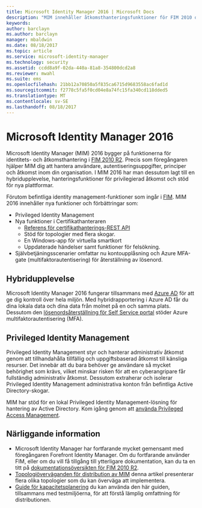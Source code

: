 ```yaml
---
title: Microsoft Identity Manager 2016 | Microsoft Docs
description: "MIM innehåller åtkomsthanteringsfunktioner för FIM 2010 och hjälper dig att hantera användare, autentiseringsuppgifter, principer och åtkomst i din organisation."
keywords: 
author: barclayn
ms.author: barclayn
manager: mbaldwin
ms.date: 08/18/2017
ms.topic: article
ms.service: microsoft-identity-manager
ms.technology: security
ms.assetid: ccdd8a9f-02da-440a-81a8-354800dcd2a8
ms.reviewer: mwahl
ms.suite: ems
ms.openlocfilehash: 21bb12a70850a5f835ca6715d9683558ac6fad1d
ms.sourcegitcommit: f2778c5fa5f0cd04e8a74fc15fa340cd118dded5
ms.translationtype: MT
ms.contentlocale: sv-SE
ms.lasthandoff: 08/18/2017
---
```

# <a name="microsoft-identity-manager-2016"></a>Microsoft Identity Manager 2016

Microsoft Identity Manager (MIM) 2016 bygger på funktionerna för identitets- och åtkomsthantering i [FIM 2010 R2](https://technet.microsoft.com/library/jj133885.aspx). Precis som föregångaren hjälper MIM dig att hantera användare, autentiseringsuppgifter, principer och åtkomst inom din organisation.  I MIM 2016 har man dessutom lagt till en hybridupplevelse, hanteringsfunktioner för privilegierad åtkomst och stöd för nya plattformar.

Förutom befintliga identity management-funktioner som ingår i [FIM](https://technet.microsoft.com/library/jj133868). MIM 2016 innehåller nya funktioner och förbättringar som:

- Privileged Identity Management
- Nya funktioner i Certifikathanteraren
  - [Referens för certifikathanterings-REST API](./reference/certificate-management-rest-api-reference.md)
  - Stöd för topologier med flera skogar.
  - En Windows-app för virtuella smartkort
  - Uppdaterade händelser samt funktioner för felsökning. 
- Självbetjäningsscenarier omfattar nu kontoupplåsning och Azure MFA-gate (multifaktorautentisering) för återställning av lösenord.

## <a name="hybrid-experience"></a>Hybridupplevelse

Microsoft Identity Manager 2016 fungerar tillsammans med [Azure AD](https://docs.microsoft.com/azure/active-directory/active-directory-whatis) för att ge dig kontroll över hela miljön. Med hybridrapportering i Azure AD får du dina lokala data och dina data från molnet på en och samma plats. Dessutom den [lösenordsåterställning för Self Service portal](working-with-self-service-password-reset.md) stöder Azure multifaktorautentisering (MFA).

## <a name="privileged-identity-management"></a>Privileged Identity Management

Privileged Identity Management styr och hanterar administrativ åtkomst genom att tillhandahålla tillfällig och uppgiftsbaserad åtkomst till känsliga resurser. Det innebär att du bara behöver ge användare så mycket behörighet som krävs, vilket minskar risken för att en cyberangripare får fullständig administrativ åtkomst. Dessutom extraherar och isolerar Privileged Identity Management administrativa konton från befintliga Active Directory-skogar.

MIM har stöd för en lokal Privileged Identity Management-lösning för hantering av Active Directory. Kom igång genom att [använda Privileged Access Management](./pam/privileged-identity-management-for-active-directory-domain-services.md).

## <a name="related-topics"></a>Närliggande information

- Microsoft Identity Manager har fortfarande mycket gemensamt med föregångaren Forefront Identity Manager. Om du fortfarande använder FIM, eller om du vill få tillgång till ytterligare dokumentation, kan du ta en titt på [dokumentationsöversikten för FIM 2010 R2](https://technet.microsoft.com/library/jj133885.aspx).
- [Topologiöverväganden för distribution av MIM](topology-considerations.md) denna artikel presenterar flera olika topologier som du kan överväga att implementera.
- [Guide för kapacitetsplanering](capacity-planning-guide.md) du kan använda den här guiden, tillsammans med testmiljöerna, för att förstå lämplig omfattning för distributionen.